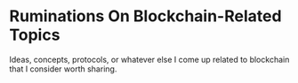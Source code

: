 #  Ruminations On Blockchain-Related Topics
Ideas, concepts, protocols, or whatever else I come up related to blockchain that I consider worth sharing.
